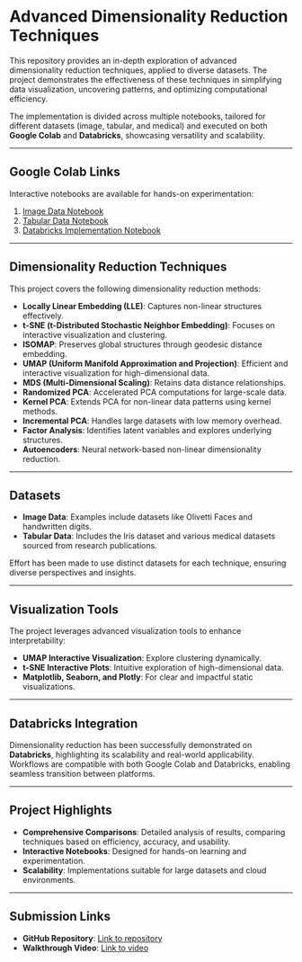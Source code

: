 # Advanced Dimensionality Reduction Techniques

This repository provides an in-depth exploration of advanced dimensionality reduction techniques, applied to diverse datasets. The project demonstrates the effectiveness of these techniques in simplifying data visualization, uncovering patterns, and optimizing computational efficiency.

The implementation is divided across multiple notebooks, tailored for different datasets (image, tabular, and medical) and executed on both **Google Colab** and **Databricks**, showcasing versatility and scalability.

---

## Google Colab Links

Interactive notebooks are available for hands-on experimentation:

1. [Image Data Notebook](https://github.com/Mohib1402/Advanced-dimensionality-reduction/blob/main/AdvancedDimensionalityReduction/DR1.ipynb)
2. [Tabular Data Notebook](https://github.com/Mohib1402/Advanced-dimensionality-reduction/blob/main/AdvancedDimensionalityReduction/DR2.ipynb)
3. [Databricks Implementation Notebook](https://github.com/Mohib1402/Advanced-dimensionality-reduction/blob/main/AdvancedDimensionalityReduction/DimensionalityReductionDatabricks.ipynb)

---

## Dimensionality Reduction Techniques

This project covers the following dimensionality reduction methods:

- **Locally Linear Embedding (LLE)**: Captures non-linear structures effectively.
- **t-SNE (t-Distributed Stochastic Neighbor Embedding)**: Focuses on interactive visualization and clustering.
- **ISOMAP**: Preserves global structures through geodesic distance embedding.
- **UMAP (Uniform Manifold Approximation and Projection)**: Efficient and interactive visualization for high-dimensional data.
- **MDS (Multi-Dimensional Scaling)**: Retains data distance relationships.
- **Randomized PCA**: Accelerated PCA computations for large-scale data.
- **Kernel PCA**: Extends PCA for non-linear data patterns using kernel methods.
- **Incremental PCA**: Handles large datasets with low memory overhead.
- **Factor Analysis**: Identifies latent variables and explores underlying structures.
- **Autoencoders**: Neural network-based non-linear dimensionality reduction.

---

## Datasets

- **Image Data**: Examples include datasets like Olivetti Faces and handwritten digits.
- **Tabular Data**: Includes the Iris dataset and various medical datasets sourced from research publications.

Effort has been made to use distinct datasets for each technique, ensuring diverse perspectives and insights.

---

## Visualization Tools

The project leverages advanced visualization tools to enhance interpretability:

- **UMAP Interactive Visualization**: Explore clustering dynamically.
- **t-SNE Interactive Plots**: Intuitive exploration of high-dimensional data.
- **Matplotlib, Seaborn, and Plotly**: For clear and impactful static visualizations.

---

## Databricks Integration

Dimensionality reduction has been successfully demonstrated on **Databricks**, highlighting its scalability and real-world applicability. Workflows are compatible with both Google Colab and Databricks, enabling seamless transition between platforms.

---

## Project Highlights

- **Comprehensive Comparisons**: Detailed analysis of results, comparing techniques based on efficiency, accuracy, and usability.
- **Interactive Notebooks**: Designed for hands-on learning and experimentation.
- **Scalability**: Implementations suitable for large datasets and cloud environments.

---

## Submission Links

- **GitHub Repository**: [Link to repository](https://github.com/Mohib1402/Advanced-dimensionality-reduction)
- **Walkthrough Video**: [Link to video](#)
